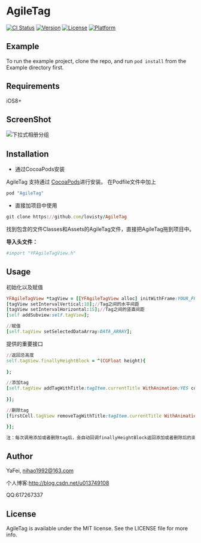 # AgileTag

[![CI Status](http://img.shields.io/travis/YaFei/AgileTag.svg?style=flat)](https://travis-ci.org/YaFei/AgileTag)
[![Version](https://img.shields.io/cocoapods/v/AgileTag.svg?style=flat)](http://cocoapods.org/pods/AgileTag)
[![License](https://img.shields.io/cocoapods/l/AgileTag.svg?style=flat)](http://cocoapods.org/pods/AgileTag)
[![Platform](https://img.shields.io/cocoapods/p/AgileTag.svg?style=flat)](http://cocoapods.org/pods/AgileTag)

## Example

To run the example project, clone the repo, and run `pod install` from the Example directory first.

## Requirements
iOS8+

## ScreenShot
![下拉式相册分组](https://github.com/lovisty/AgileTag/blob/master/ScreenShot/demo.gif?raw=true)

## Installation
- 通过CocoaPods安装   

AgileTag 支持通过 [CocoaPods](http://cocoapods.org)进行安装。
在Podfile文件中加上
```ruby
pod "AgileTag"
```
- 直接加项目中使用
```ruby
git clone https://github.com/lovisty/AgileTag   
```
找到包含的文件Classes和Assets的AgileTag文件，直接把AgileTag拖到项目中。

**导入头文件：**
```ruby
#import "YFAgileTagView.h"  
```
## Usage
初始化以及赋值
```ruby
YFAgileTagView *tagView = [[YFAgileTagView alloc] initWithFrame:YOUR_FRAME];
[tagView setIntervalVertical:10];//Tag之间的水平间距
[tagView setIntervalHorizontal:15];//Tag之间的竖直间距
[self addSubview:self.tagView];

//赋值
[self.tagView setSelectedDataArray:DATA_ARRAY];
```
提供的重要接口
```ruby
//返回总高度
self.tagView.finallyHeightBlock = ^(CGFloat height){
  
};

//添加tag
[self.tagView addTagWithTitle:tagItem.currentTitle WithAnimation:YES completed:^{
           
}];

//删除tag
[firstCell.tagView removeTagWithTitle:tagItem.currentTitle WithAnimation:YES completed:^{

}];

注：每次调用添加或者删除tag后，会自动回调finallyHeightBlock返回添加或者删除后的高度，然后回调用completed。
```


## Author

YaFei, nihao1992@163.com </br>

个人博客:http://blog.csdn.net/u013749108 </br>

QQ:617267337 </br>

## License

AgileTag is available under the MIT license. See the LICENSE file for more info.
